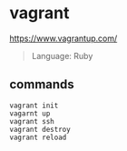 # vagrant

https://www.vagrantup.com/

> Language: Ruby

## commands

```
vagrant init
vagarnt up
vagrant ssh
vagrant destroy
vagrant reload
```

